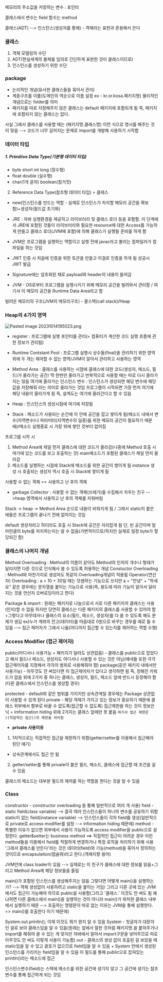 메모리의 주소값을 저장하는 변수 : 포인터

클래스에서
변수는 field
함수는 method

클래스(ADT) --> 인스턴스(생성자를 통해) - 객체라는 표현과 혼용해서 쓴다

### 클래스
1. 객체 모델링의 수단
2. ADT(현실세계의 물체를 임의로 간단하게 표현한 것이 클래스이므로)
3. 인스턴스를 생성하기 위한 수단

### package
- 논리적인 개념(유사한 클래스들을 묶어서 관리)
- 계층구조를 이룸(도메인의 역순으로 이름 설정 ex - kr.or.kosa.패키지명) 물리적인 개념으로는 folder를 의미
- 패키지를 따로 지정해주지 않은 클래스는 default 패키지에 포함되게 됨 즉, 패키지에 포함되지 않는 클래스는 없다.

사실 그래서 클래스를 사용할 때는 (패키지명.클래스명) 이런 식으로 명시를 해주는 것이 맞음 --> 코드가 너무 길어지는 문제로 import를 개발해 사용하기 시작함


### 데이터 타입
##### 1. Primitive Data Type(기본형 데이터 타입) 
- byte short int long (정수형)
- float double (실수형)
- char(1개 글자) boolean(참거짓)
2. Reference Data Type(참조형 데이터 타입) = 클래스

- new(인스턴스를 만드는 역할 - 실제로 인스턴스가 차지할 메모리 공간을 확보함)+생성자(필드값 초기화)

- JRE : 자바 실행환경을 제공하고 라이브러리 및 클래스 로더 등을 포함함. 이 단계에서 JRE에 포함된 것들이 라이브러리와 필요한 resource에 대한 Access를 가능하게 만들고 클래스 로더(JVM에 포함)에 의해 클래스가 실행될 준비를 하게 함
- JVM은 프로그램을 실행하는 역할이고 실행 전에 javac라고 불리는 컴파일러가 컴파일을 하는 것임
- JWT 인증 시 처음에 인증을 위한 토큰을 만들고 이걸로 인증을 하게 됨 성공시 JWT 발급
- Signature에는 암호화된 채로 payload와 header의 내용이 들어감

- JVM - OS로부터 프로그램을 실행시키기 위해 메모리 공간을 빌려와서 관리함 / 여기서 이 메모리 공간을 Runtime Data Area라고 함

빌려온 메모리의 구조(JVM의 메모리구조) - 콜스택(call stack)/Heap

### Heap의 4가지 영역
![Pasted image 20231014195023.png](../README_resources)
- register : 프로그램에 실행 포인터를 관리(= 컴퓨터가 계산한 코드 실행 흐름에 관한 정보가 관리됨)
- Runtime Contstant Pool : 프로그램 실행시 상수들(final)을 관리하기 위한 영역
위에 두 개는 제어할 수 없는 영역/JVM이 알아서 관리하고 사용하는 영역

- Method Area : 클래스를 사용하는 시점에 클래스에 대한 코드(생성자, 메소드, 필드)가 올라가는 공간/ 딱 한번만 올라가고 반복적으로 사용할 때는 따로 다시 올라가지는 않음
여기에 올라가는 인스턴스 변수 : 인스턴스가 생성되면 해당 변수에 해당 값을 저장해줘 라는 의미로 올라가는 것임 프로그램이 시작되면 가장 먼저 여기에 해당 내용이 올라가게 됨 즉, 설계도는 여기에 올라간다고 할 수 있음
- Heap : 인스턴스의 생성시점에 여기에 저장됨
- Stack : 메소드가 사용되는 순간에 이 안에 공간을 잡고 쌓이게 됨(메소드 내에서 변수(지역변수)나 파라미터(지역변수의 일종)를 위한 메모리 공간이 필요하기 때문에)/메소드 실행종료 시 가장 위에 쌓인 것부터 없어짐

프로그램 시작 시 
1. Method Area에 제일 먼저 클래스에 대한 코드가 올라감(나중에 Method 호출 시 여기에 있는 코드를 보고 호출하는 것) main메소드가 포함된 클래스가 제일 먼저 올라감
2. 메소드를 실행하는 시점에 Stack에 메소드를 위한 공간이 쌓이게 됨 instance 생성 시 호출되는 생성자 역시 호출 시 Stack에 쌓이게 됨

사용할 수 없는 객체 => 사용하고 난 후의 객체
- garbage Collector : 사용할 수 없는 객체(쓰레기)를 수집해서 치우는 친구 -->heap 영역에서 사용하고 난 후의 객체를 지워버림

Stack -> heap -> Method Area 순으로 내용이 비워지게 됨 / 그래서 static이 붙은 애들은 프로그램이 끝나기 전에 없어지는 것임

default 생성자라고 하더라도 호출 시 Stack에 공간은 자리잡게 됨 단, 빈 공간이며 얼마만큼의 byte를 차지하는지는 알 수 없음(가변적이므로/하지만 실제로 일정 byte가 할당되긴 함)

### 클래스의 나머지 개념
Method Overloading : Method의 이름이 같아도 Method의 인자의 개수나 형태가 달라지면 다른 것으로 인식해서 쓸 수 있도록 허용하는 개념 
Constuctor Overloading : Method와 마찬가지로 생성자도 똑같이 Overloading개념이 적용됨
Operator(연산자) Overloading : a = 10 + 30일 때는 덧셈하는 기능으로 쓰지만 a = "안녕" + "하세요" 같은 경우에는 문자열을 붙이는 기능으로 사용(즉, 용도에 따라 기능이 알아서 달라지는 것을 연산자 오버로딩이라고 한다)

Package & import : 원래는 패키지로 나눔으로서 서로 다른 패키지의 클래스는 사용(인지)할 수 없음 
하지만 당연히 클래스는 다른 패키지의 클래스를 사용할 수 있어야 함
+그렇다고 아무데서나 클래스의 요소(필드, 메소드, 생성자)를 다 쓸 수 있도록 해도 문제가 생김
ex)누가 계좌의 잔고(데이터)를 마음대로 0원으로 바꾸는 경우를 예로 들 수 있음
--> 접근 제어자가 그래서 나옴(어디까지 접근할 수 있는지를 제어하는 역할 수행)

### Access Modifier (접근 제어자) 
public(어디서나 사용가능 = 패키지가 달라도 상관없음) - 클래스를 public으로 잡았다고 해서 필드나 메소드, 생성자도 어디서나 사용할 수 있는 것은 아님(얘네들 또한 각각 접근제어자를 지정해서 각각의 범위로 사용해줘야 함)
package(같은 패키지 내에서만 사용가능) - 아무것도 안 써있다면 이 접근제어자가 있다고 생각하면 됨 즉, 정해진 키워드가 없음
위에 2가지 중 하나는 클래스, 생성자, 필드, 메소드 앞에 반드시 등장해야 함(다른 클래스에서 인스턴스를 생성할 경우)

protected - default와 같은 범위를 가지지만 상속관계일 경우에는 Package 상관없이 사용할 수 있게 된다
private - 해당 객체가 가지고 있는 정보가 중요하기 때문에 클래스 외부에서 함부로 바꿀 수 없도록(접근할 수 없도록) 접근제한을 하는 것이 정보은닉 = imformation hiding 
위에 2가지는 클래스 앞에만 못 붙음 `여기서 접근 제한은 ((직접적인 접근))의 제한을 의미함`
- **private 사용이유**
1. 1차적으로는 직접적인 접근을 제한하기 위함(getter/setter를 이용해서 접근해야 된단 얘기)
+ 상속관계에서도 접근 안 됨
2. getter/setter를 통해 private이 붙은 필드, 메소드, 클래스에 접근할 때 조건을 걸 수 있음

클래스의 메소드는 대부분 필드의 제어를 하는 역할을 한다는 것을 알 수 있음

### Class
constructor - constructor overloading 을 통해 일반적으로 여러 개 사용)
field - static field(class variable) --> 결국 여러 인스턴스들이 하나의 변수를 공유하기 위함
         static이 없는 field(instance variable) --> 인스턴스들이 각자 field를 생성(일반적으로          private로 access modifier를 설정 --> information hiding 때문에)
method - 특별한 이유가 없으면 외부에서 사용이 가능하도록 access modifier을 public으로 설정한다.
getter&setter는 business method ==> 직접적인 접근이 어려운 경우 이런 method들을 이용해서 field를 적절하게 변경하거나 특정 로직을 처리하기 위해 사용
'그래서 클래스를 만든다'라는 것은 데이터(field)와 기능(method)을 묶어서 정의하는 것이므로
encapsulation(캡슐화)라고 한다.(객체지향 용어)

JVM안에 class loader이 있음
--> 실제로는 이 친구가 클래스에 대한 정보를 읽음+그리고 Method Area에 해당 정보들을 올림

main()가 포함된 인스턴스를 생성해주지는 않음 그렇다면 어떻게 main()을 실행하는가?
--> 객체 생성없이 사용하려고 static을 붙이는 거임/ 그리고 다른 곳에 있는 JVM에서도 접근이 가능해야 하므로 public을 사용함(그리고 '클래스.' 이것도 안 써도 됨 왜냐하면 다른 클래스에서 main()을 실행하는 것이 아니라 main()가 위치한 클래스 내부에서 실행하기 때문 --> 호출하는 명령문이 따로 없는 이유는 JVM을 통해 실행한다. => main()를 호출한다 이기 때문에)

System.out.println(); 이제 이것도 뭐가 뭔지 알 수 있음
System - 첫글자가 대문자인 걸로 보아 클래스임을 알 수 있음(원래는 앞에서 말한 것처럼 패키지명.을 붙혀주거나 import를 해줘야 쓸 수 있는 게 맞지만 자바에서 알아서 import구문을 넣어주므로 따로 아무것도 안 써도 이렇게 사용이 가능함)
out - 클래스의 생성 없이 호출된 걸 보았을 때 static임을 알 수 있고 괄호가 없으므로 field임을 알 수 있음 + System 안에서 생성된 인스턴스를 가리키는 field임을 알 수 있음
이 필드를 통해 public으로 잡혀있는 println()라는 메소드에 접근

인스턴스변수(field)는 스텍에 메소드를 위한 공간에 생기지 않고 그 공간에 생기는 참조변수를 통해 접근하게 되는 것임
